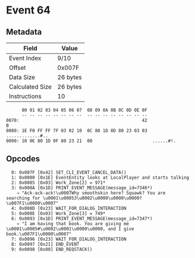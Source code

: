 # Event 64

## Metadata

| Field           | Value    |
|-----------------|----------|
| Event Index     | 9/10     |
| Offset          | 0x007F   |
| Data Size       | 26 bytes |
| Calculated Size | 26 bytes |
| Instructions    | 10       |

```
      00 01 02 03 04 05 06 07  08 09 0A 0B 0C 0D 0E 0F
      -- -- -- -- -- -- -- --  -- -- -- -- -- -- -- --
0070:                                               42                 B
0080: 1E F0 FF FF 7F 03 02 10  0C 80 1D 0D 80 23 03 03  .............#..
0090: 10 0E 80 1D 0F 80 23 21  00                       ......#!.       
```

## Opcodes

```
  0: 0x007F [0x42] SET_CLI_EVENT_CANCEL_DATA()
  1: 0x0080 [0x1E] EventEntity looks at LocalPlayer and starts talking
  2: 0x0085 [0x03] Work_Zone[2] = 971*
  3: 0x008A [0x1D] PRINT_EVENT_MESSAGE(message_id=7346*)
    → "Ack-ack-ack!\u0007Why smoothskin here? Squawk? You are searching for \u0001\u00053\u0002\u0000\u0000\u0000?\u007F1\u0000\u0007"
  4: 0x008D [0x23] WAIT_FOR_DIALOG_INTERACTION
  5: 0x008E [0x03] Work_Zone[3] = 749*
  6: 0x0093 [0x1D] PRINT_EVENT_MESSAGE(message_id=7347*)
    → "I am having that book. You are giving me \u0001\u0005#\u0002\u0001\u0000\u0000, and I give book.\u007F1\u0000\u0007"
  7: 0x0096 [0x23] WAIT_FOR_DIALOG_INTERACTION
  8: 0x0097 [0x21] END_EVENT
  9: 0x0098 [0x00] END_REQSTACK()
```
